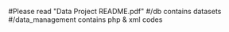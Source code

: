 #Please read "Data Project README.pdf"
#/db contains datasets
#/data_management contains php & xml codes
